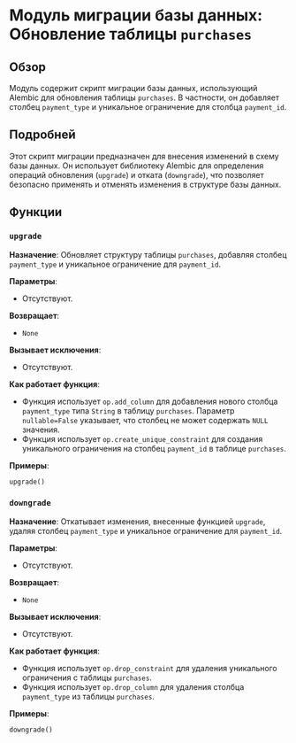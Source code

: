 # Модуль миграции базы данных: Обновление таблицы `purchases`

## Обзор

Модуль содержит скрипт миграции базы данных, использующий Alembic для обновления таблицы `purchases`. В частности, он добавляет столбец `payment_type` и уникальное ограничение для столбца `payment_id`.

## Подробней

Этот скрипт миграции предназначен для внесения изменений в схему базы данных. Он использует библиотеку Alembic для определения операций обновления (`upgrade`) и отката (`downgrade`), что позволяет безопасно применять и отменять изменения в структуре базы данных.

## Функции

### `upgrade`

**Назначение**: Обновляет структуру таблицы `purchases`, добавляя столбец `payment_type` и уникальное ограничение для `payment_id`.

**Параметры**:
- Отсутствуют.

**Возвращает**:
- `None`

**Вызывает исключения**:
- Отсутствуют.

**Как работает функция**:
- Функция использует `op.add_column` для добавления нового столбца `payment_type` типа `String` в таблицу `purchases`. Параметр `nullable=False` указывает, что столбец не может содержать `NULL` значения.
- Функция использует `op.create_unique_constraint` для создания уникального ограничения на столбец `payment_id` в таблице `purchases`.

**Примеры**:
```python
upgrade()
```

### `downgrade`

**Назначение**: Откатывает изменения, внесенные функцией `upgrade`, удаляя столбец `payment_type` и уникальное ограничение для `payment_id`.

**Параметры**:
- Отсутствуют.

**Возвращает**:
- `None`

**Вызывает исключения**:
- Отсутствуют.

**Как работает функция**:
- Функция использует `op.drop_constraint` для удаления уникального ограничения с таблицы `purchases`.
- Функция использует `op.drop_column` для удаления столбца `payment_type` из таблицы `purchases`.

**Примеры**:
```python
downgrade()